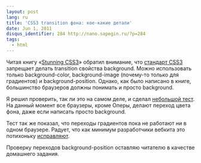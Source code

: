 ```yaml
---
layout: post
lang: ru
title: 'CSS3 transition фона: кое-какие детали'
date: Jun 1, 2011
disqus_identifier: 284 http://nano.sapegin.ru/?p=284
tags:
  - html
---
```


Читая книгу «[Stunning CSS3](http://www.stunningcss3.com/)» обратил внимание, что [стандарт CSS3](http://www.w3.org/TR/css3-transitions/) запрещает делать transition свойства background. Можно использовать только background-color, background-image (почему-то только для градиентов) и background-position. Однако, как было написано в книге, большинство браузеров должны понимать и просто background.

Я решил проверить, так ли это на самом деле, и сделал [небольшой тест](http://jsfiddle.net/sapegin/e3r7x/). На данный момент все браузеры, кроме Оперы, делают переход цвета фона, даже если написать просто background.

Тест так же показал, что переходы градиентов пока не работают ни в одном браузере. Радует, что как минимум разработчики вебкита это потихоньку [исправляют](https://bugs.webkit.org/show_bug.cgi?id=21725).

Проверку переходов background-position оставляю читателю в качестве домашнего задания.
